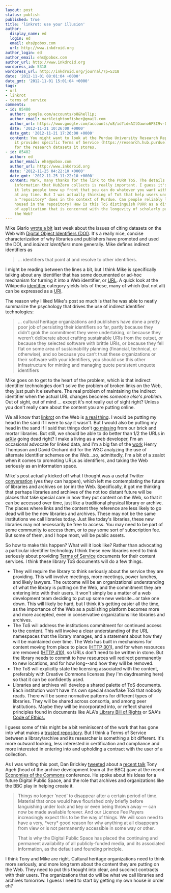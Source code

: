 ```yaml
---
layout: post
status: publish
published: true
title: 'linkrot: use your illusion'
author:
  display_name: ed
  login: ed
  email: ehs@pobox.com
  url: http://www.inkdroid.org
author_login: ed
author_email: ehs@pobox.com
author_url: http://www.inkdroid.org
wordpress_id: 5318
wordpress_url: http://inkdroid.org/journal/?p=5318
date: '2012-11-01 08:01:04 +0000'
date_gmt: '2012-11-01 15:01:04 +0000'
tags:
- url
- linkrot
- terms of service
comments:
- id: 85480
  author: google.com/accounts/o8&hellip;
  author_email: markleightonfisher@gmail.com
  author_url: https://www.google.com/accounts/o8/id?id=AItOawno6PSI9v-DWjDQ6hJORHSiNf9oxVDhrYU
  date: '2012-11-21 10:26:00 +0000'
  date_gmt: '2012-11-21 17:26:00 +0000'
  content: You might want to look at the Purdue University Research Repository, as
    it provides specific Terms of Service (https://research.hub.purdue.edu/legal)
    for the research datasets it stores.
- id: 85482
  author: ed
  author_email: ehs@pobox.com
  author_url: http://www.inkdroid.org
  date: '2012-11-25 04:22:10 +0000'
  date_gmt: '2012-11-25 11:22:10 +0000'
  content: Mark, many thanks for the link to the PURR ToS. The details about the personal
    information that HubZero collects is really important. I guess it's good that
    it lets people know up front that you can do whatever you want with the account
    at any time. But I was actually thinking of ToS that help users understand what
    a "repository" does in the context of Purdue. Can people reliably link to resources
    housed in the repository? How is this ToS distinguish PURR as a different sort
    of application that is concerned with the longevity of scholarly publishing on
    the Web?
---
```

<p>Mike Giarlo <a href="http://www.personal.psu.edu/mjg36/blogs/2012/10/understanding-eg-dois-for-data-sets.html">wrote a bit</a> last week about the issues of citing datasets on the Web with <a href="https://en.wikipedia.org/wiki/Digital_object_identifier">Digital Object Identifiers (DOI)</a>. It's a really nice, concise characterization of why libraries and publishers have promoted and used the DOI, and <em>indirect identifiers</em> more generally. Mike defines indirect identifiers as</p>
<blockquote><p>
... identifiers that point at and resolve to other identifiers.
</p></blockquote>
<p>I might be reading between the lines a bit, but I think Mike is specifically talking about any identifier that has some documented or ad-hoc mechanism for turning it into a Web identifier, or <a href="https://en.wikipedia.org/wiki/Uniform_Resource_Locator">URL</a>. A quick look at the Wikipedia <a href="https://en.wikipedia.org/wiki/Category:Identifiers">identifier</a> category yields lots of these, many of which (but not all) can be expressed as a <a href="https://en.wikipedia.org/wiki/Uniform_Resource_Identifier">URI</a>.</p>
<p>The reason why I liked Mike's post so much is that he was able to neatly summarize the psychology that drives the use of indirect identifier technologies:</p>
<blockquote><p>
... cultural heritage organizations and publishers have done a pretty poor job of persisting their identifiers so far, partly because they didn’t grok the commitment they were undertaking, or because they weren’t deliberate about crafting sustainable URIs from the outset, or because they selected software with brittle URIs, or because they fell flat on some area of sustainability planning (financial, technical, or otherwise), and so because you can’t trust these organizations or their software with your identifiers, you should use this other infrastructure for minting and managing quote persistent unquote identifiers
</p></blockquote>
<p>Mike goes on to get to the heart of the problem, which is that indirect identifier technologies don't solve the problem of broken links on the Web, they just push it elsewhere. The real problem of maintaining the indirect identifier when the actual URL changes becomes <em>someone else's problem</em>. Out of sight, out of mind ... except it's not really out of sight right? Unless you don't really care about the content you are putting online. </p>
<p>We all know that <a href="https://en.wikipedia.org/wiki/Link_rot">linkrot</a> on the Web is <a href="http://arxiv.org/abs/1105.3459">a real thing</a>. I would be putting my head in the sand if I were to say it wasn't. But I would also be putting my head in the sand if I said that things don't <a href="http://www.washingtonpost.com/wp-dyn/content/article/2007/10/23/AR2007102301784.html">go missing</a> from our brick and mortar libraries. But still, we should be able to do better than 1/2 the URLs in <a href="http://arxiv.org">arXiv</a> going dead right? I make a living as a web developer, I'm an occasional advocate for linked data, and I'm a big fan of the <a href="http://www.w3.org/2001/tag/doc/URNsAndRegistries-50">work</a> Henry Thompson and David Orchard did for the W3C analyzing the use of alternate identifier schemes on the Web...so, admittedly, I'm a bit of a zealot when it comes to promoting URLs as identifiers, and taking the Web seriously as an information space.</p>
<p>Mike's post actually kicked off what I thought was a useful Twitter <a href="https://twitter.com/mjgiarlo/status/262373950447837184">conversation</a> (yes they can happen), which left me contemplating the future of libraries and archives on (or in) the Web. Specifically, it got me thinking that perhaps libraries and archives of the not too distant future will be places that take special care in how they put content on the Web, so that it can be accessed over time, just like a traditional physical library or archive. The places where links and the content they reference are less likely to go dead will be the new libraries and archives. These may not be the same institutions we call libraries today. Just like today's libraries, these new libraries may not necessarily be free to access. You may need to be part of some community to access them, or to pay some sort of subscription fee. But some of them, and I hope most, will be public assets.</p>
<p>So how to make this happen? What will it look like? Rather than advocating a particular identifier technology I think these new libraries need to think seriously about providing <a href="https://en.wikipedia.org/wiki/Terms_of_service">Terms of Service</a> documents for their content services. I think these library ToS documents will do a few things.</p>
<ul>
<li>They will require the library to think seriously about the service they are providing. This will involve meetings, more meetings, power lunches, and likely lawyers. The outcome will be an organizational understanding of what the library is putting on the Web, and the commitment they are entering into with their users. It won't simply be a matter of a web development team deciding to put up some new website...or take one down. This will likely be hard, but I think it's getting easier all the time, as the importance of the Web as a publishing platform becomes more and more accepted, even in conservative organizations like libraries and archives.</li>
<li>The ToS will address the institutions commitment for continued access to the content. This will involve a clear understanding of the URL namespaces that the library manages, and a statement about how they will be maintained over time. The Web has built in mechanisms for content moving from place to place (<a href="https://en.wikipedia.org/wiki/HTTP_301">HTTP 301</a>), and for when resources are removed (<a href="https://en.wikipedia.org/wiki/HTTP_401#4xx_Client_Error">HTTP 410</a>), so URLs don't need to be written in stone. But the library needs to commit to how resources will redirect permanently to new locations, and for how long--and how they will be removed.</li>
<li>The ToS will explicitly state the licensing associated with the content, preferably with Creative Commons licenses (hey I'm daydreaming here) so that it can be confidently used.</li>
<li>Libraries and archives will develop a shared palette of ToS documents. Each institution won't have it's own special snowflake ToS that nobody reads. There will be some normative patterns for different types of libraries. They will be shared across consortia, and among peer institutions. Maybe they will be incorporated into, or reflect shared principles found in documents like ALA's <a href="https://en.wikipedia.org/wiki/Library_Bill_of_Rights">Library Bill of Rights</a> or SAA's <a href="http://www2.archivists.org/statements/saa-core-values-statement-and-code-of-ethics">Code of Ethics.</a></li>
</ul>
<p>I guess some of this might be a bit reminiscent of the work that has gone into what makes a <a href="http://www.crl.edu/Archiving%20%2526%20Preservation/Digital%20Archives/Metrics%20for%20Assessing%20and%20Certifying-0">trusted repository</a>. But I think a Terms of Service between a library/archive and its researcher is something a bit different. It's more outward looking, less interested in certification and compliance and more interested in entering into and upholding a contract with the user of a collection.</p>
<p>As I was writing this post, Dan Brickley <a href="https://twitter.com/danbri/status/263834404592427010">tweeted</a> about a <a href="http://ecommons.eu/wp-content/uploads/Tony-Ageh-%E2%80%93%C2%A0The-Economies-of-Sharing.pdf">recent talk</a> Tony Ageh (head of the archive development team at the BBC) gave at the recent <a href="http://ecommons.eu/">Economies of the Commons</a> conference. He spoke about his ideas for a future Digital Public Space, and the role that archives and organizations like the BBC play in helping create it.</p>
<blockquote><p>
Things no longer ‘need’ to disappear after a certain period of time.  Material that once would have flourished only briefly before languishing under lock and key or even being thrown away — can now be made available forever. And our Licence Fee Payers increasingly expect this to be the way of things. We  will soon need to have a very, *very* good reason for why  anything at all disappears from view or is not permanently accessible in some way or other.</p>
<p>That is why the Digital Public Space has placed the  continuing and permanent availability of all publicly-funded  media, and its associated information, as the default and founding principle.
</p></blockquote>
<p>I think Tony and Mike are right. Cultural heritage organizations need to think more seriously, and more long term about the content they are putting on the Web. They need to put this thought into clear, and succinct contracts with their users. The organizations that do will be what we call libraries and archives tomorrow. I guess I need to start by getting my own house in order eh?</p>
